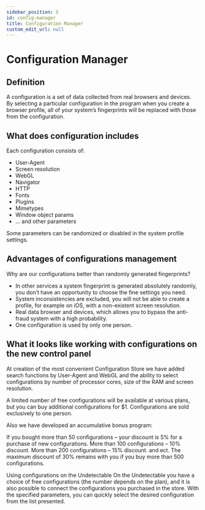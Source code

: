 ```yaml
---
sidebar_position: 5
id: config-manager
title: Configuration Manager
custom_edit_url: null
---
```


# Configuration Manager

## Definition

A configuration is a set of data collected from real browsers and devices. By selecting a particular configuration in the program when you create a browser profile, all of your system’s fingerprints will be replaced with those from the configuration.

<!-- ![Docusaurus logo](/img/docusaurus.png)  -->

## What does configuration includes

Each configuration consists of:

- User-Agent
- Screen resolution
- WebGL
- Navigator
- HTTP
- Fonts
- Plugins
- Mimetypes
- Window object params
- … and other parameters

Some parameters can be randomized or disabled in the system profile settings.

<!-- ![Docusaurus logo](/img/docusaurus.png) -->

## Advantages of configurations management

Why are our configurations better than randomly generated fingerprints?

- In other services a system fingerprint is generated absolutely randomly, you don’t have an opportunity to choose the fine settings you need.
- System inconsistencies are excluded, you will not be able to create a profile, for example on iOS, with a non-existent screen resolution.
- Real data browser and devices, which allows you to bypass the anti-fraud system with a high probability.
- One configuration is used by only one person.

## What it looks like working with configurations on the new control panel

<!-- ![Docusaurus logo](/img/docusaurus.png) -->

At creation of the most convenient Configuration Store we have added search functions by User-Agent and WebGL and the ability to select configurations by number of processor cores, size of the RAM and screen resolution.

A limited number of free configurations will be available at various plans, but you can buy additional configurations for $1. Configurations are sold exclusively to one person.

<!-- ![Docusaurus logo](/img/docusaurus.png) -->

Also we have developed an accumulative bonus program:

If you bought more than 50 configurations – your discount is 5% for a purchase of new configurations.
More than 100 configurations – 10% discount.
More than 200 configurations – 15% discount.
and ect. The maximum discount of 30% remains with you if you buy more than 500 configurations.

Using configurations on the Undetectable
On the Undetectable you have a choice of free configurations (the number depends on the plan), and it is also possible to connect the configurations you purchased in the store. With the specified parameters, you can quickly select the desired configuration from the list presented.
